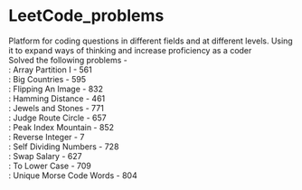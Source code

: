 # LeetCode_problems
  Platform for coding questions in different fields and at different levels. Using it to expand ways of thinking and increase proficiency as a coder  
Solved the following problems -  
		: Array Partition I - 561  
		: Big Countries - 595  
		: Flipping An Image - 832  
		: Hamming Distance - 461  
		: Jewels and Stones - 771  
		: Judge Route Circle - 657  
		: Peak Index Mountain - 852  
		: Reverse Integer - 7  
		: Self Dividing Numbers - 728  
		: Swap Salary - 627  
		: To Lower Case - 709  
		: Unique Morse Code Words - 804  

